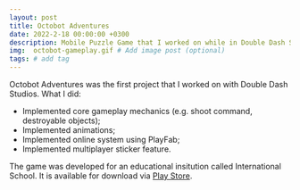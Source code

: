 ```yaml
---
layout: post
title: Octobot Adventures
date: 2022-2-18 00:00:00 +0300
description: Mobile Puzzle Game that I worked on while in Double Dash Studios.
img:  octobot-gameplay.gif # Add image post (optional)
tags: # add tag
---
```

Octobot Adventures was the first project that I worked on with Double Dash Studios.
What I did:
- Implemented core gameplay mechanics (e.g. shoot command, destroyable objects);
- Implemented animations;
- Implemented online system using PlayFab;
- Implemented multiplayer sticker feature.

The game was developed for an educational insitution called International School. It is available for download via [Play Store](https://play.google.com/store/apps/details?id=com.internationalschool.octobotadventures).

